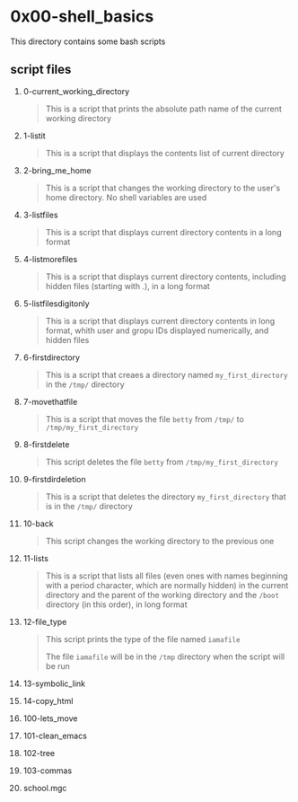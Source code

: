 # 0x00-shell_basics

This directory contains some bash scripts

## script files

1. 0-current_working_directory

    > This is a script that prints the absolute path name of the current working directory
        
2. 1-listit

    > This is a script that displays the contents list of current directory

3. 2-bring_me_home

    > This is a script that changes the working directory to the user's home directory. No shell variables are used

4. 3-listfiles

    > This is a script that displays current directory contents in a long format

5. 4-listmorefiles

    > This is a script that displays current directory contents, including hidden files (starting with .), in a long format

6. 5-listfilesdigitonly

    > This is a script that displays current directory contents in long format, whith user and gropu IDs displayed numerically, and hidden files

7. 6-firstdirectory

    > This is a script that creaes a directory named `my_first_directory` in the `/tmp/` directory

8. 7-movethatfile

    > This is a script that moves the file `betty` from `/tmp/` to `/tmp/my_first_directory`

9. 8-firstdelete

    > This script deletes the file `betty` from `/tmp/my_first_directory`

10. 9-firstdirdeletion

    > This is a script that deletes the directory `my_first_directory` that is in the `/tmp/` directory

11. 10-back

    > This script changes the working directory to the previous one

12. 11-lists

    > This is a script that lists all files (even ones with names beginning with a period character, which are normally hidden) in the current directory and the parent of the working directory and the `/boot` directory (in this order), in long format

13. 12-file_type

    > This script prints the type of the file named `iamafile`
    >
    > The file `iamafile` will be in the `/tmp` directory when the script will be run

14. 13-symbolic_link
15. 14-copy_html
16. 100-lets_move
17. 101-clean_emacs
18. 102-tree
19. 103-commas
20. school.mgc

